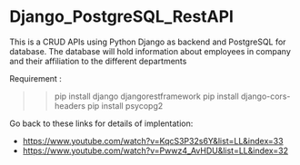 # Django_PostgreSQL_RestAPI

This is a CRUD APIs using Python Django as backend and PostgreSQL for database.
The database will hold information about employees in company and their affiliation to the different departments

Requirement :  
>> pip install django djangorestframework
>> pip install django-cors-headers
>> pip install psycopg2

Go back to these links for details of implentation:  

- https://www.youtube.com/watch?v=KqcS3P32s6Y&list=LL&index=33  
- https://www.youtube.com/watch?v=Pwwz4_AvHDU&list=LL&index=32  
